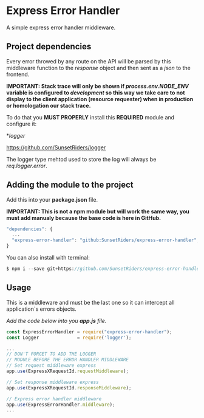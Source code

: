 # Express Error Handler
A simple express error handler middleware.

## Project dependencies

Every error throwed by any route on the API will be parsed by this middleware function to the _response_ object and then sent as a _json_ to the frontend.

**IMPORTANT: Stack trace will only be shown if *process.env.NODE_ENV* variable is configured to *development* so this way we take care to not display to the client application (resource requester) when in production or homologation our stack trace.**

To do that you **MUST PROPERLY** install this **REQUIRED** module and configure it:

**logger*

https://github.com/SunsetRiders/logger

The logger type mehtod used to store the log will always be *req.logger.error*.

## Adding the module to the project

Add this into your **package.json** file.

**IMPORTANT: This is not a npm module but will work the same way, you must add manualy because the base code is here in GitHub.**

```javascript
"dependencies": {
  ...
  "express-error-handler": "github:SunsetRiders/express-error-handler",
}
 ```
 
 You can also install with terminal:
 
 ```javascript
 $ npm i --save git+https://github.com/SunsetRiders/express-error-handler.git
 ```
## Usage

This is a middleware and must be the last one so it can intercept all application`s errors objects.

*Add the code below into you **app.js** file.*

 ```javascript
const ExpressErrorHandler = require("express-error-handler");
const Logger              = require('logger');

...
// DON'T FORGET TO ADD THE LOGGER
// MODULE BEFORE THE ERROR HANDLER MIDDLEWARE
// Set request middleware express
app.use(ExpressXRequestId.requestMiddleware);

// Set response middleware express
app.use(ExpressXRequestId.responseMiddleware);

// Express error handler middleware
app.use(ExpressErrorHandler.middleware);
...
 ```



